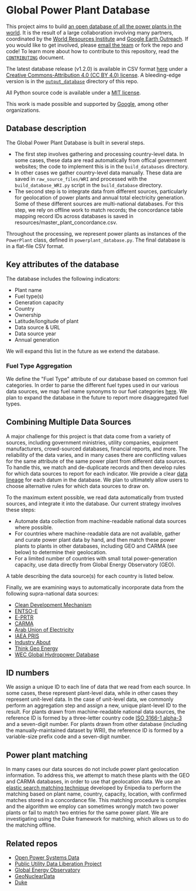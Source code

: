 # Global Power Plant Database

This project aims to build [an open database of all the power plants in the world](http://www.wri.org/publication/global-power-plant-database). It is the result of a large collaboration involving many partners, coordinated by the [World Resources Institute](https://www.wri.org/) and [Google Earth Outreach](https://www.google.com/earth/outreach/index.html). If you would like to get involved, please [email the team](mailto:powerexplorer@wri.org) or fork the repo and code! To learn more about how to contribute to this repository, read the [`CONTRIBUTING`](https://github.com/wri/global-power-plant-database/blob/master/.github/CONTRIBUTING.md) document.

The latest database release (v1.2.0) is available in CSV format [here](http://datasets.wri.org/dataset/globalpowerplantdatabase) under a [Creative Commons-Attribution 4.0 (CC BY 4.0) license](https://creativecommons.org/licenses/by/4.0/). A bleeding-edge version is in the [`output_database`](https://github.com/wri/global-power-plant-database/blob/master/output_database) directory of this repo.

All Python source code is available under a [MIT license](https://opensource.org/licenses/MIT).

This work is made possible and supported by [Google](https://environment.google/), among other organizations.

## Database description

The Global Power Plant Database is built in several steps.

* The first step involves gathering and processing country-level data. In some cases, these data are read automatically from offical government websites; the code to implement this is in the `build_databases` directory.
* In other cases we gather country-level data manually. These data are saved in `raw_source_files/WRI` and processed with the `build_database_WRI.py` script in the `build_database` directory. 
* The second step is to integrate data from different sources, particularly for geolocation of power plants and annual total electricity generation. Some of these different sources are multi-national databases. For this step, we rely on offline work to match records; the concordance table mapping record IDs across databases is saved in resources/master_plant_concordance.csv.

Throughout the processing, we represent power plants as instances of the `PowerPlant` class, defined in `powerplant_database.py`. The final database is in a flat-file CSV format.

## Key attributes of the database

The database includes the following indicators:

* Plant name
* Fuel type(s)
* Generation capacity
* Country
* Ownership
* Latitude/longitude of plant
* Data source & URL
* Data source year
* Annual generation

We will expand this list in the future as we extend the database.

### Fuel Type Aggregation

We define the "Fuel Type" attribute of our database based on common fuel categories. In order to parse the different fuel types used in our various data sources, we map fuel name synonyms to our fuel categories [here](https://github.com/wri/global-power-plant-database/blob/master/resources/fuel_type_thesaurus). We plan to expand the database in the future to report more disaggregated fuel types.

## Combining Multiple Data Sources

A major challenge for this project is that data come from a variety of sources, including government ministries, utility companies, equipment manufacturers, crowd-sourced databases, financial reports, and more. The reliability of the data varies, and in many cases there are conflicting values for the same attribute of the same power plant from different data sources. To handle this, we match and de-duplicate records and then develop rules for which data sources to report for each indicator. We provide a clear [data lineage](https://en.wikipedia.org/wiki/Data_lineage) for each datum in the database. We plan to ultimately allow users to choose alternative rules for which data sources to draw on.

To the maximum extent possible, we read data automatically from trusted sources, and integrate it into the database. Our current strategy involves these steps:

* Automate data collection from machine-readable national data sources where possible. 
* For countries where machine-readable data are not available, gather and curate power plant data by hand, and then match these power plants to plants in other databases, including GEO and CARMA (see below) to determine their geolocation.
* For a limited number of countries with small total power-generation capacity, use data directly from Global Energy Observatory (GEO). 

A table describing the data source(s) for each country is listed below.

Finally, we are examining ways to automatically incorporate data from the following supra-national data sources:

* [Clean Development Mechanism](https://cdm.unfccc.int/Projects/projsearch.html)
* [ENTSO-E](https://www.entsoe.eu/Pages/default.aspx)
* [E-PRTR](http://prtr.ec.europa.eu/)
* [CARMA](http://carma.org/)
* [Arab Union of Electricity](http://www.auptde.org/Default.aspx?lang=en)
* [IAEA PRIS](https://www.iaea.org/pris/)
* [Industry About](http://www.industryabout.com/energy)
* [Think Geo Energy](http://www.thinkgeoenergy.com/map/)
* [WEC Global Hydropower Database](https://www.worldenergy.org/data/resources/resource/hydropower/)

## ID numbers

We assign a unique ID to each line of data that we read from each source. In some cases, these represent plant-level data, while in other cases they represent unit-level data. In the case of unit-level data, we commonly perform an aggregation step and assign a new, unique plant-level ID to the result. For plants drawn from machine-readable national data sources, the reference ID is formed by a three-letter country code [ISO 3166-1 alpha-3](http://unstats.un.org/unsd/tradekb/Knowledgebase/Country-Code) and a seven-digit number. For plants drawn from other database (including the manually-maintained dataset by WRI), the reference ID is formed by a variable-size prefix code and a seven-digit number.

## Power plant matching

In many cases our data sources do not include power plant geolocation information. To address this, we attempt to match these plants with the GEO and CARMA databases, in order to use that geolocation data. We use an [elastic search matching technique](https://github.com/cbdavis/enipedia-search) developed by Enipedia to perform the matching based on plant name, country, capacity, location, with confirmed matches stored in a concordance file. This matching procedure is complex and the algorithm we employ can sometimes wrongly match two power plants or fail to match two entries for the same power plant. We are investigating using the Duke framework for matching, which allows us to do the matching offline.
 
## Related repos

* [Open Power Systems Data](https://github.com/Open-Power-System-Data/)
* [Public Utility Data Liberation Project](https://github.com/catalyst-cooperative/pudl)
* [Global Energy Observatory](https://github.com/hariharshankar/pygeo)
* [GeoNuclearData](https://github.com/cristianst85/GeoNuclearData)
* [Duke](https://github.com/larsga/Duke)
